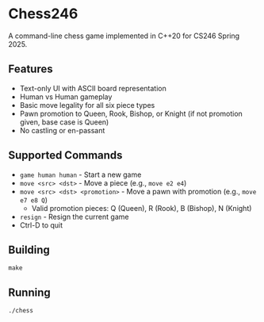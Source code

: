 # Chess246

A command-line chess game implemented in C++20 for CS246 Spring 2025.

## Features
- Text-only UI with ASCII board representation
- Human vs Human gameplay
- Basic move legality for all six piece types
- Pawn promotion to Queen, Rook, Bishop, or Knight (if not promotion given, base case is Queen)
- No castling or en-passant

## Supported Commands
- `game human human` - Start a new game
- `move <src> <dst>` - Move a piece (e.g., `move e2 e4`)
- `move <src> <dst> <promotion>` - Move a pawn with promotion (e.g., `move e7 e8 Q`)
  - Valid promotion pieces: Q (Queen), R (Rook), B (Bishop), N (Knight)
- `resign` - Resign the current game
- Ctrl-D to quit

## Building
```
make
```

## Running
```
./chess
```